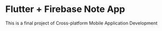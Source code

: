# Flutter + Firebase Note App

This is a final project of Cross-platform Mobile Application Development
